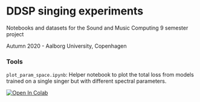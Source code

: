 # DDSP singing experiments
Notebooks and datasets for the Sound and Music Computing 9 semester project

Autumn 2020 - Aalborg University, Copenhagen

### Tools
`plot_param_space.ipynb`: Helper notebook to plot the total loss from models trained on a single singer but with different spectral parameters.

[![Open In Colab](https://colab.research.google.com/assets/colab-badge.svg)](https://colab.research.google.com/github/juanalonso/DDSP-singing-experiments/blob/main/tools/plot_param_space.ipynb)

